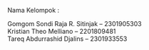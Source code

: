 Nama Kelompok :

Gomgom Sondi Raja R. Sitinjak – 2301905303 
<br>
Kristian Theo Melliano – 2201809481 
<br>
Tareq Abdurrashid Djalins – 2301933553


